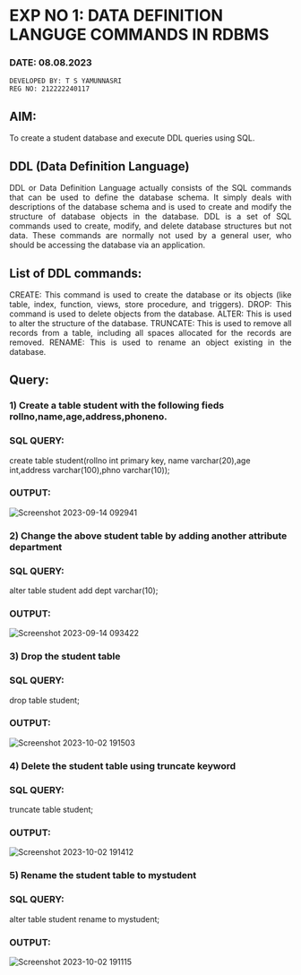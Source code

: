 # EXP NO 1: DATA DEFINITION LANGUGE COMMANDS IN RDBMS
### DATE: 08.08.2023
```
DEVELOPED BY: T S YAMUNNASRI
REG NO: 212222240117
```
## AIM:
To create a student database and execute DDL queries using SQL.


## DDL (Data Definition Language)
<div align="justify">
DDL or Data Definition Language actually consists of the SQL commands that can be used to define the database schema. It simply deals with descriptions of the database schema and is used to create and modify the structure of database objects in the database. DDL is a set of SQL commands used to create, modify, and delete database structures but not data. These commands are normally not used by a general user, who should be accessing the database via an application.
</div>
 
## List of DDL commands: 
<div align="justify">
CREATE: This command is used to create the database or its objects (like table, index, function, views, store procedure, and triggers).
DROP: This command is used to delete objects from the database.
ALTER: This is used to alter the structure of the database.
TRUNCATE: This is used to remove all records from a table, including all spaces allocated for the records are removed.
RENAME: This is used to rename an object existing in the database.
</div>

## Query:
### 1) Create a table student with the following fieds rollno,name,age,address,phoneno.

### SQL QUERY: 

create table student(rollno int primary key, name varchar(20),age int,address varchar(100),phno varchar(10));

### OUTPUT:
![Screenshot 2023-09-14 092941](https://github.com/Yamunaasri/F2_DBMS/assets/115707860/9a80a4f3-376a-4e99-b402-6e5eaca4cad6)

### 2) Change the above student table by adding another attribute department

### SQL QUERY: 
alter table student add dept varchar(10);
### OUTPUT:
![Screenshot 2023-09-14 093422](https://github.com/Yamunaasri/F2_DBMS/assets/115707860/a5dfed70-a471-4049-8c1e-7a7aa1641c07)

### 3) Drop the student table
 
### SQL QUERY: 
drop table student;

### OUTPUT:

![Screenshot 2023-10-02 191503](https://github.com/Yamunaasri/F2_DBMS/assets/115707860/9d693e2a-9a6b-4753-b9b4-d036f6451f97)

### 4) Delete the student table using truncate keyword

### SQL QUERY: 
truncate table student;

### OUTPUT:

![Screenshot 2023-10-02 191412](https://github.com/Yamunaasri/F2_DBMS/assets/115707860/62fb58e4-6a6e-458c-98b7-c7425c113d37)


### 5) Rename the student table to mystudent

### SQL QUERY: 
alter table student rename to mystudent;

### OUTPUT:
![Screenshot 2023-10-02 191115](https://github.com/Yamunaasri/F2_DBMS/assets/115707860/775fa06f-c14b-4fe4-86bc-5e13e7f4c63d)
